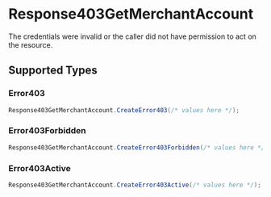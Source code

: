 # Response403GetMerchantAccount

The credentials were invalid or the caller did not have permission to act on the resource.


## Supported Types

### Error403

```csharp
Response403GetMerchantAccount.CreateError403(/* values here */);
```

### Error403Forbidden

```csharp
Response403GetMerchantAccount.CreateError403Forbidden(/* values here */);
```

### Error403Active

```csharp
Response403GetMerchantAccount.CreateError403Active(/* values here */);
```
